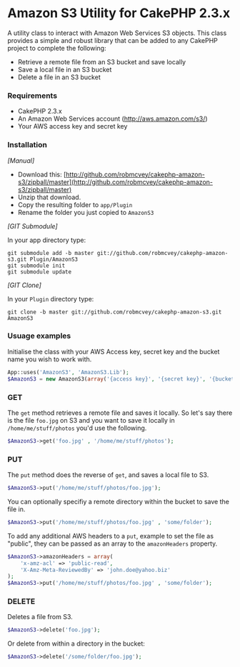 # Amazon S3 Utility for CakePHP 2.3.x

A utility class to interact with Amazon Web Services S3 objects. This class provides a simple and robust library that can be added to any CakePHP project to complete the following:

* Retrieve a remote file from an S3 bucket and save locally
* Save a local file in an S3 bucket
* Delete a file in an S3 bucket

### Requirements

* CakePHP 2.3.x
* An Amazon Web Services account (http://aws.amazon.com/s3/)
* Your AWS access key and secret key

### Installation

_[Manual]_

* Download this: [http://github.com/robmcvey/cakephp-amazon-s3/zipball/master](http://github.com/robmcvey/cakephp-amazon-s3/zipball/master)
* Unzip that download.
* Copy the resulting folder to `app/Plugin`
* Rename the folder you just copied to `AmazonS3`

_[GIT Submodule]_

In your app directory type:

```shell
git submodule add -b master git://github.com/robmcvey/cakephp-amazon-s3.git Plugin/AmazonS3
git submodule init
git submodule update
```

_[GIT Clone]_

In your `Plugin` directory type:

```shell
git clone -b master git://github.com/robmcvey/cakephp-amazon-s3.git AmazonS3
```

### Usuage examples

Initialise the class with your AWS Access key, secret key and the bucket name you wish to work with.

```php
App::uses('AmazonS3', 'AmazonS3.Lib');
$AmazonS3 = new AmazonS3(array('{access key}', '{secret key}', '{bucket name}'));
```

### GET

The `get` method retrieves a remote file and saves it locally. So let's say there is the file `foo.jpg` on S3 and you want to save it locally in `/home/me/stuff/photos` you'd use the following.

```php
$AmazonS3->get('foo.jpg' , '/home/me/stuff/photos');
```

### PUT

The `put` method does the reverse of `get`, and saves a local file to S3.

```php
$AmazonS3->put('/home/me/stuff/photos/foo.jpg');
```

You can optionally specifiy a remote directory within the bucket to save the file in.

```php
$AmazonS3->put('/home/me/stuff/photos/foo.jpg' , 'some/folder');
```

To add any additional AWS headers to a `put`, example to set the file as "public", they can be passed as an array to the `amazonHeaders` property.

```php
$AmazonS3->amazonHeaders = array(
	'x-amz-acl' => 'public-read',
	'X-Amz-Meta-ReviewedBy' => 'john.doe@yahoo.biz'
);
$AmazonS3->put('/home/me/stuff/photos/foo.jpg' , 'some/folder');
```

### DELETE

Deletes a file from S3.

```php
$AmazonS3->delete('foo.jpg');
```

Or delete from within a directory in the bucket:

```php
$AmazonS3->delete('/some/folder/foo.jpg');
```
